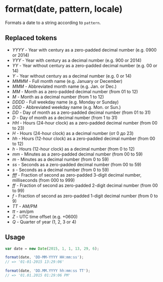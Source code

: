 # format(date, pattern, locale)

Formats a date to a string according to `pattern`.

## Replaced tokens

- *YYYY* - Year with century as a zero-padded decimal number (e.g. 0900 or 2014)
- *YYY* - Year with century as a decimal number (e.g. 900 or 2014)
- *YY* - Year without century as a zero-padded decimal number (e.g. 00 or 14)
- *Y* - Year without century as a decimal number (e.g. 0 or 14)
- *MMMM* - Full month name (e.g. January or December)
- *MMM* - Abbreviated month name (e.g. Jan. or Dec.)
- *MM* - Month as a zero-padded decimal number (from 01 to 12)
- *M* - Month as a decimal number (from 1 to 12)
- *DDDD* - Full weekday name (e.g. Monday or Sunday)
- *DDD* - Abbreviated weekday name (e.g. Mon. or Sun.)
- *DD* - Day of month as a zero-padded decimal number (from 01 to 31)
- *D* - Day of month as a decimal number (from 1 to 31)
- *HH* - Hours (24-hour clock) as a zero-padded decimal number (from 00 to 23)
- *H* - Hours (24-hour clock) as a decimal number (от 0 до 23)
- *hh* - Hours (12-hour clock) as a zero-padded decimal number (from 00 to 12)
- *h* - Hours (12-hour clock) as a decimal number (from 0 to 12)
- *mm* - Minutes as a zero-padded decimal number (from 00 to 59)
- *m* - Minutes as a decimal number (from 0 to 59)
- *ss* - Seconds as a zero-padded decimal number (from 00 to 59)
- *s* - Seconds as a decimal number (from 0 to 59)
- *fff* - Fraction of second as zero-padded 3-digit decimal number, milliseconds (from 000 to 999)
- *ff* - Fraction of second as zero-padded 2-digit decimal number (from 00 to 99)
- *f* - Fraction of second as zero-padded 1-digit decimal number (from 0 to 9)
- *TT* - AM/PM
- *tt* - am/pm
- *Z* - UTC time offset (e.g. +0600)
- *Q* - Quarter of year (1, 2, 3 or 4)

## Usage

```js
var date = new Date(2015, 1, 1, 13, 29, 6);

format(date, 'DD-MM-YYYY HH:mm:ss');
// => '01-01-2015 13:29:06'

format(date, 'DD.MM.YYYY hh:mm:ss TT');
// => '01.01.2015 01:29:06 PM'
```
